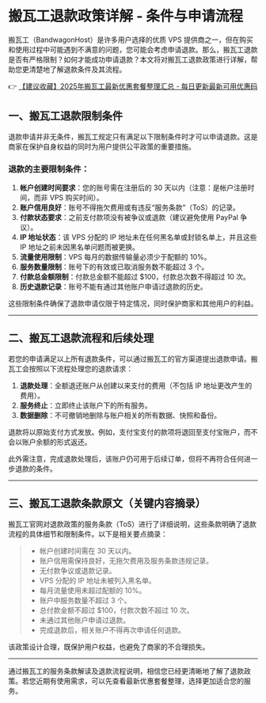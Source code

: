 # 搬瓦工退款政策详解 - 条件与申请流程

搬瓦工（BandwagonHost）是许多用户选择的优质 VPS 提供商之一，但在购买和使用过程中可能遇到不满意的问题，您可能会考虑申请退款。那么，搬瓦工退款是否有严格限制？如何才能成功申请退款？本文将对搬瓦工退款政策进行详解，帮助您更清楚地了解退款条件及其流程。

👉 [【建议收藏】2025年搬瓦工最新优惠套餐整理汇总 - 每日更新最新可用优惠码](https://bit.ly/banwagon)

## 一、搬瓦工退款限制条件

退款申请并非无条件，搬瓦工规定只有满足以下限制条件时才可以申请退款。这是商家在保护自身权益的同时为用户提供公平政策的重要措施。

### 退款的主要限制条件：
1. **帐户创建时间要求**：您的账号需在注册后的 30 天以内（注意：是帐户注册时间，而非 VPS 购买时间）。
2. **账户信用良好**：账号不得拖欠费用或有违反“服务条款”（ToS）的记录。
3. **付款状态要求**：之前支付款项没有被争议或退款（建议避免使用 PayPal 争议）。
4. **IP 地址状态**：该 VPS 分配的 IP 地址未在任何黑名单或封锁名单上，并且这些 IP 地址之前未因黑名单问题而被更换。
5. **流量使用限制**：VPS 每月的数据传输量必须少于配额的 10%。
6. **服务数量限制**：账号下的有效或已取消服务数不能超过 3 个。
7. **付款总金额限制**：付款总金额不能超过 $100，付款总次数不得超过 10 次。
8. **历史退款记录**：账号不能有通过其他账户申请过退款的历史。

这些限制条件确保了退款申请仅限于特定情况，同时保护商家和其他用户的利益。

---

## 二、搬瓦工退款流程和后续处理

若您的申请满足以上所有退款条件，可以通过搬瓦工的官方渠道提出退款申请。搬瓦工会按照以下流程处理您的退款请求：

1. **退款处理**：全额退还账户从创建以来支付的费用（不包括 IP 地址更改产生的费用）。
2. **服务终止**：立即终止该账户下的所有服务。
3. **数据删除**：不可撤销地删除与账户相关的所有数据、快照和备份。

退款将以原始支付方式发放。例如，支付宝支付的款项将退回至支付宝账户，而不会以账户余额的形式返还。

此外需注意，完成退款处理后，该账户仍可用于后续订单，但将不再符合任何进一步退款的条件。

---

## 三、搬瓦工退款条款原文（关键内容摘录）

搬瓦工官网对退款政策的服务条款（ToS）进行了详细说明，这些条款明确了退款流程的具体细节和限制条件。以下是相关要点摘录：

> - 帐户创建时间需在 30 天以内。
> - 账户信用需保持良好，无拖欠费用及服务条款违规记录。
> - 无付款争议或退款记录。
> - VPS 分配的 IP 地址未被列入黑名单。
> - 每月流量使用未超过配额的 10%。
> - 账户中服务数量不超过 3 个。
> - 总付款金额不超过 $100，付款次数不超过 10 次。
> - 未通过其他账户申请过退款。
> - 完成退款后，相关账户不得再次申请任何退款。

该政策设计合理，既保护用户权益，也避免了商家的不合理损失。

---

通过搬瓦工的服务条款解读及退款流程说明，相信您已经更清晰地了解了退款政策。若您近期有使用需求，可以先查看最新优惠套餐整理，选择更加适合您的服务。